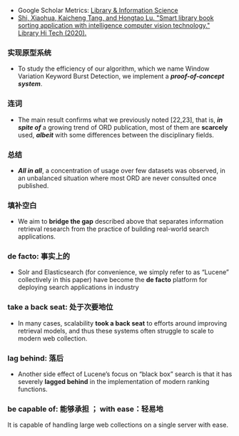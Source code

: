 * Google Scholar Metrics: [Library & Information Science](https://scholar.google.com/citations?view_op=top_venues&hl=en&vq=soc_libraryinformationscience)
* [Shi, Xiaohua, Kaicheng Tang, and Hongtao Lu. "Smart library book sorting application with intelligence computer vision technology." Library Hi Tech (2020).](https://www.emerald.com/insight/content/doi/10.1108/LHT-10-2019-0211/full/html)


### 实现原型系统
* To study the efficiency of our algorithm, which we name Window Variation Keyword Burst Detection, we implement a ***proof-of-concept system***.


### 连词
* The main result confirms what we previously noted [22,23], that is, ***in spite of*** a growing trend of ORD publication, most of them are **scarcely** used, ***albeit*** with some differences between the disciplinary fields.


### 总结
* ***All in all***, a concentration of usage over few datasets was observed, in an unbalanced situation where most ORD are never consulted once published.

### 填补空白
* We aim to **bridge the gap** described above that separates information retrieval research from the practice of building real-world search applications.

### de facto: 事实上的
* Solr and Elasticsearch (for convenience, we simply refer to as “Lucene” collectively in this paper) have become the **de facto** platform for deploying search applications in industry
### take a back seat: 处于次要地位
* In many cases, scalability **took a back seat** to efforts around improving retrieval models, and thus these systems often struggle to scale to modern web collection.
### lag behind: 落后
* Another side effect of Lucene’s focus on “black box” search is that it has severely **lagged behind** in the implementation of modern ranking functions.
### be capable of: 能够承担 ； with ease：轻易地
It is capable of handling large web collections on a single server with ease.